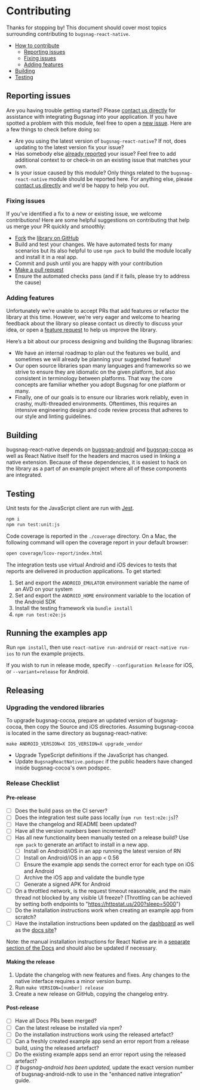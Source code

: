 # Contributing

Thanks for stopping by! This document should cover most topics surrounding contributing to `bugsnag-react-native`.

* [How to contribute](#how-to-contribute)
  * [Reporting issues](#reporting-issues)
  * [Fixing issues](#fixing-issues)
  * [Adding features](#adding-features)
* [Building](#building)
* [Testing](#testing)


## Reporting issues

Are you having trouble getting started? Please [contact us directly](mailto:support@bugsnag.com?subject=%5BGitHub%5D%20React%20Native%20-%20having%20trouble%20getting%20started%20with%20Bugsnag&body=Description%3A%0A%0A%28Add%20a%20description%20here%2C%20and%20fill%20in%20your%20environment%20below%3A%29%0A%0A%0AEnvironment%3A%0A%0A%0APaste%20the%20output%20of%20this%20command%20into%20the%20code%20block%20below%20%28use%20%60npm%20ls%60%20instead%0Aof%20%60yarn%20list%60%20if%20you%20are%20using%20npm%29%3A%0A%0A%60%60%60%0Ayarn%20list%20react-native%20bugsnag-react-native%20react-native-code-push%0A%60%60%60%0A%0A-%20cocoapods%20version%20%28if%20any%29%20%28%60pod%20-v%60%29%3A%0A-%20iOS/Android%20version%28s%29%3A%0A-%20simulator/emulator%20or%20physical%20device%3F%3A%0A-%20debug%20mode%20or%20production%3F%3A%0A%0A-%20%5B%20%5D%20%28iOS%20only%29%20%60%5BBugsnagReactNative%20start%5D%60%20is%20present%20in%20the%0A%20%20%60application%3AdidFinishLaunchingWithOptions%3A%60%20method%20in%20your%20%60AppDelegate%60%0A%20%20class%3F%0A-%20%5B%20%5D%20%28Android%20only%29%20%60BugsnagReactNative.start%28this%29%60%20is%20present%20in%20the%0A%20%20%60onCreate%60%20method%20of%20your%20%60MainApplication%60%20class%3F) for assistance with integrating Bugsnag into your application.
If you have spotted a problem with this module, feel free to open a [new issue](https://github.com/bugsnag/bugsnag-react-native/issues/new?template=Bug_report.md). Here are a few things to check before doing so:

* Are you using the latest version of `bugsnag-react-native`? If not, does updating to the latest version fix your issue?
* Has somebody else [already reported](https://github.com/bugsnag/bugsnag-react-native/issues?utf8=%E2%9C%93&q=is%3Aissue%20is%3Aopen) your issue? Feel free to add additional context to or check-in on an existing issue that matches your own.
* Is your issue caused by this module? Only things related to the `bugsnag-react-native` module should be reported here. For anything else, please [contact us directly](mailto:support@bugsnag.com) and we'd be happy to help you out.

### Fixing issues

If you've identified a fix to a new or existing issue, we welcome contributions!
Here are some helpful suggestions on contributing that help us merge your PR quickly and smoothly:

* [Fork](https://help.github.com/articles/fork-a-repo) the
  [library on GitHub](https://github.com/bugsnag/bugsnag-react-native)
* Build and test your changes. We have automated tests for many scenarios but its also helpful to use `npm pack` to build the module locally and install it in a real app.
* Commit and push until you are happy with your contribution
* [Make a pull request](https://help.github.com/articles/using-pull-requests)
* Ensure the automated checks pass (and if it fails, please try to address the cause)

### Adding features

Unfortunately we’re unable to accept PRs that add features or refactor the library at this time.
However, we’re very eager and welcome to hearing feedback about the library so please contact us directly to discuss your idea, or open a
[feature request](https://github.com/bugsnag/bugsnag-react-native/issues/new?template=Feature_request.md) to help us improve the library.

Here’s a bit about our process designing and building the Bugsnag libraries:

* We have an internal roadmap to plan out the features we build, and sometimes we will already be planning your suggested feature!
* Our open source libraries span many languages and frameworks so we strive to ensure they are idiomatic on the given platform, but also consistent in terminology between platforms. That way the core concepts are familiar whether you adopt Bugsnag for one platform or many.
* Finally, one of our goals is to ensure our libraries work reliably, even in crashy, multi-threaded environments. Oftentimes, this requires an intensive engineering design and code review process that adheres to our style and linting guidelines.


## Building

bugsnag-react-native depends on
[bugsnag-android](https://github.com/bugsnag/bugsnag-android) and
[bugsnag-cocoa](https://github.com/bugsnag/bugsnag-cocoa) as well as React
Native itself for the headers and macros used in linking a native extension.
Because of these dependencies, it is easiest to hack on the library as a part of
an example project where all of these components are integrated.

## Testing

Unit tests for the JavaScript client are run with [Jest](https://facebook.github.io/jest/).

```sh
npm i
npm run test:unit:js
```

Code coverage is reported in the `./coverage` directory. On a Mac, the following command
will open the coverage report in your default browser:

```sh
open coverage/lcov-report/index.html
```

The integration tests use virtual Android and iOS devices to tests that reports
are delivered in production applications. To get started:

1. Set and export the `ANDROID_EMULATOR` environment variable the name of an AVD
   on your system
2. Set and export the `ANDROID_HOME` environment variable to the location of the
   Android SDK
3. Install the testing framework via `bundle install`
4. `npm run test:e2e:js`

## Running the examples app

Run `npm install`, then use `react-native run-android` or `react-native run-ios`
to run the example projects.

If you wish to run in release mode, specify `--configuration Release` for iOS, or `--variant=release` for Android.

## Releasing

### Upgrading the vendored libraries

To upgrade bugsnag-cocoa, prepare an updated version of bugsnag-cocoa, then copy
the Source and iOS directories. Assuming bugsnag-cocoa is located in the same
directory as bugsnag-react-native:

```
make ANDROID_VERSION=X IOS_VERSION=X upgrade_vendor
```

- Upgrade TypeScript definitions if the JavaScript has changed.
- Update `BugsnagReactNative.podspec` if the public headers have changed inside
  bugsnag-cocoa's own podspec.

### Release Checklist

#### Pre-release

- [ ] Does the build pass on the CI server?
- [ ] Does the integration test suite pass locally (`npm run test:e2e:js`)?
- [ ] Have the changelog and README been updated?
- [ ] Have all the version numbers been incremented?
- [ ] Has all new functionality been manually tested on a release build? Use `npm pack` to generate an artifact to install in a new app.
  - [ ] Install on Android/iOS in an app running the latest version of RN
  - [ ] Install on Android/iOS in an app < 0.56
  - [ ] Ensure the example app sends the correct error for each type on iOS and Android
  - [ ] Archive the iOS app and validate the bundle type
  - [ ] Generate a signed APK for Android
- [ ] On a throttled network, is the request timeout reasonable, and the main thread not blocked by any visible UI freeze? (Throttling can be achieved by setting both endpoints to "https://httpstat.us/200?sleep=5000")
- [ ] Do the installation instructions work when creating an example app from scratch?
- [ ] Have the installation instructions been updated on the [dashboard](https://github.com/bugsnag/bugsnag-website/tree/master/app/views/dashboard/projects/install) as well as the [docs site](https://github.com/bugsnag/docs.bugsnag.com)?

Note: the manual installation instructions for React Native are in a [separate section of the Docs](https://docs.bugsnag.com/platforms/react-native/manual-linking-guide/) and should also be updated if necessary.

#### Making the release

1. Update the changelog with new features and fixes. Any changes to the native interface requires a minor version bump.
2. Run `make VERSION=[number] release`
3. Create a new release on GitHub, copying the changelog entry.

#### Post-release

- [ ] Have all Docs PRs been merged?
- [ ] Can the latest release be installed via npm?
- [ ] Do the installation instructions work using the released artefact?
- [ ] Can a freshly created example app send an error report from a release build, using the released artefact?
- [ ] Do the existing example apps send an error report using the released artefact?
- [ ] *If bugsnag-android has been updated,* update the exact version number of
      bugsnag-android-ndk to use in the "enhanced native integration" guide.
